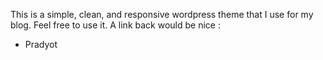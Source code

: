 This is a simple, clean, and responsive wordpress theme that I use for my blog. Feel free to use it. A link back would be nice :
- Pradyot
